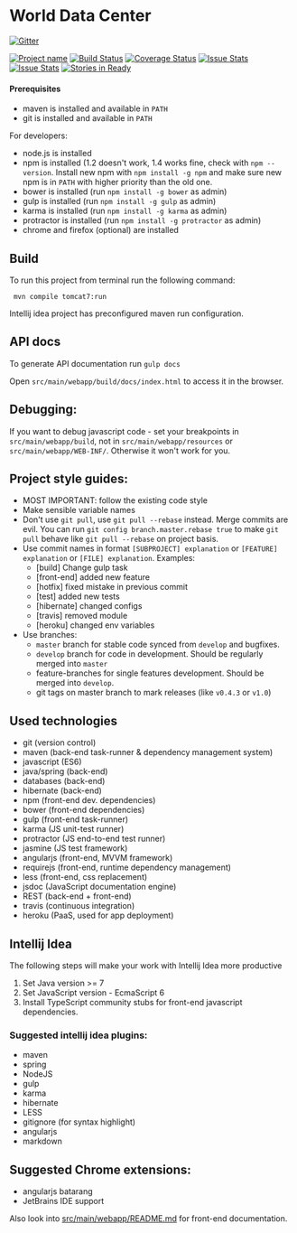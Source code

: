 # World Data Center

[![Gitter](https://badges.gitter.im/Join%20Chat.svg)](https://gitter.im/sochka/wdc?utm_source=badge&utm_medium=badge&utm_campaign=pr-badge&utm_content=badge)

[![Project name](http://img.shields.io/badge/wdc-widgets-blue.svg)](https://github.com/sochka/wdc)
[![Build Status](https://travis-ci.org/sochka/wdc.svg?branch=master)](https://travis-ci.org/sochka/wdc)
[![Coverage Status](https://img.shields.io/coveralls/sochka/wdc.svg)](https://coveralls.io/r/sochka/wdc)
[![Issue Stats](http://issuestats.com/github/sochka/wdc/badge/issue)](http://issuestats.com/github/sochka/wdc)
[![Issue Stats](http://issuestats.com/github/sochka/wdc/badge/pr)](http://issuestats.com/github/sochka/wdc)
[![Stories in Ready](https://badge.waffle.io/sochka/wdc.png?label=ready&title=Ready)](https://waffle.io/sochka/wdc)

#### Prerequisites
- maven is installed and available in `PATH`
- git is installed and available in `PATH`

For developers:

- node.js is installed
- npm is installed (1.2 doesn't work, 1.4 works fine, check with `npm --version`.
Install new npm with `npm install -g npm` and make sure new npm is in `PATH` with higher priority than the old one.
- bower is installed (run `npm install -g bower` as admin)
- gulp is installed (run `npm install -g gulp` as admin)
- karma is installed (run `npm install -g karma` as admin)
- protractor is installed (run `npm install -g protractor` as admin)
- chrome and firefox (optional) are installed


## Build
To run this project from terminal run the following command:

     mvn compile tomcat7:run

Intellij idea project has preconfigured maven run configuration.

## API docs
To generate API documentation run `gulp docs`

Open `src/main/webapp/build/docs/index.html` to access it in the browser.

## Debugging:

  If you want to debug javascript code - set your breakpoints in `src/main/webapp/build`,
  not in `src/main/webapp/resources` or `src/main/webapp/WEB-INF/`.
  Otherwise it won't work for you.

## Project style guides:

  - MOST IMPORTANT: follow the existing code style
  - Make sensible variable names
  - Don't use `git pull`, use `git pull --rebase` instead. Merge commits are evil. You can run `git config branch.master.rebase true` to make `git pull` behave like `git pull --rebase` on project basis.
  - Use commit names in format `[SUBPROJECT] explanation` or `[FEATURE] explanation` or `[FILE] explanation`. Examples:
      -  [build] Change gulp task
      -  [front-end] added new feature
      -  [hotfix] fixed mistake in previous commit
      -  [test] added new tests
      -  [hibernate] changed configs
      -  [travis] removed module
      -  [heroku] changed env variables
  - Use branches:
     - `master` branch for stable code synced from `develop` and bugfixes.
     - `develop` branch for code in development. Should be regularly merged into `master`
     - feature-branches for single features development. Should be merged into `develop`.
     - git tags on master branch to mark releases (like `v0.4.3` or `v1.0`)

## Used technologies

  - git (version control)
  - maven (back-end task-runner & dependency management system)
  - javascript (ES6)
  - java/spring (back-end)
  - databases (back-end)
  - hibernate (back-end)
  - npm (front-end dev. dependencies)
  - bower (front-end dependencies)
  - gulp (front-end task-runner)
  - karma (JS unit-test runner)
  - protractor (JS end-to-end test runner)
  - jasmine (JS test framework)
  - angularjs (front-end, MVVM framework)
  - requirejs (front-end, runtime dependency management)
  - less (front-end, css replacement)
  - jsdoc (JavaScript documentation engine)
  - REST (back-end + front-end)
  - travis (continuous integration)
  - heroku (PaaS, used for app deployment)

## Intellij Idea

The following steps will make your work with Intellij Idea more productive

1. Set Java version >= 7
2. Set JavaScript version - EcmaScript 6
3. Install TypeScript community stubs for front-end javascript dependencies.

### Suggested intellij idea plugins:

  - maven
  - spring
  - NodeJS
  - gulp
  - karma
  - hibernate
  - LESS
  - gitignore (for syntax highlight)
  - angularjs
  - markdown

## Suggested Chrome extensions:

  - angularjs batarang
  - JetBrains IDE support

Also look into [src/main/webapp/README.md](src/main/webapp/README.md) for front-end documentation.
